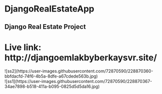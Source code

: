 # DjangoRealEstateApp
<h2>Django Real Estate Project</h2>
<h1>Live link: http://djangoemlakbyberkaysvr.site/</h1>
![ss2](https://user-images.githubusercontent.com/72870590/228870360-bbfdacfd-74f6-4b5a-8dfe-a67cdede563b.jpg)
</br>
![ss1](https://user-images.githubusercontent.com/72870590/228870367-34ae7898-b518-411a-b095-0825d5d5da16.jpg)
